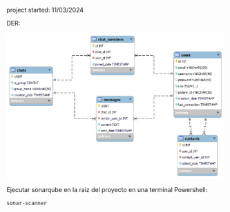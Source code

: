 project started: 11/03/2024


DER:

![DER](docs/DER.png)


Ejecutar sonarqube en la raiz del proyecto en una terminal Powershell: 
```console
sonar-scanner
```